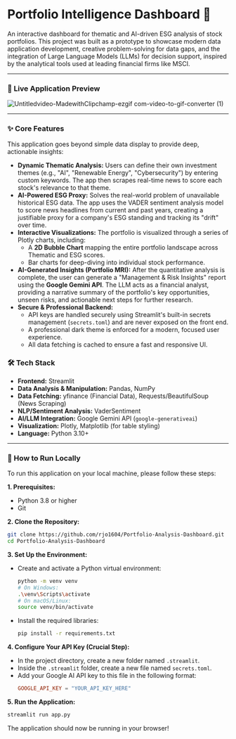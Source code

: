 # Portfolio Intelligence Dashboard 🔬

An interactive dashboard for thematic and AI-driven ESG analysis of stock portfolios. This project was built as a prototype to showcase modern data application development, creative problem-solving for data gaps, and the integration of Large Language Models (LLMs) for decision support, inspired by the analytical tools used at leading financial firms like MSCI.

---

### 🔮 Live Application Preview

![Untitledvideo-MadewithClipchamp-ezgif com-video-to-gif-converter (1)](https://github.com/user-attachments/assets/6c8599dc-2bb7-41d9-a86a-64176b55fca9)


---

### ✨ Core Features

This application goes beyond simple data display to provide deep, actionable insights:

* **Dynamic Thematic Analysis:** Users can define their own investment themes (e.g., "AI", "Renewable Energy", "Cybersecurity") by entering custom keywords. The app then scrapes real-time news to score each stock's relevance to that theme.
* **AI-Powered ESG Proxy:** Solves the real-world problem of unavailable historical ESG data. The app uses the VADER sentiment analysis model to score news headlines from current and past years, creating a justifiable proxy for a company's ESG standing and tracking its "drift" over time.
* **Interactive Visualizations:** The portfolio is visualized through a series of Plotly charts, including:
    * A **2D Bubble Chart** mapping the entire portfolio landscape across Thematic and ESG scores.
    * Bar charts for deep-diving into individual stock performance.
* **AI-Generated Insights (Portfolio MRI):** After the quantitative analysis is complete, the user can generate a "Management & Risk Insights" report using the **Google Gemini API**. The LLM acts as a financial analyst, providing a narrative summary of the portfolio's key opportunities, unseen risks, and actionable next steps for further research.
* **Secure & Professional Backend:**
    * API keys are handled securely using Streamlit's built-in secrets management (`secrets.toml`) and are never exposed on the front end.
    * A professional dark theme is enforced for a modern, focused user experience.
    * All data fetching is cached to ensure a fast and responsive UI.

### 🛠️ Tech Stack

* **Frontend:** Streamlit
* **Data Analysis & Manipulation:** Pandas, NumPy
* **Data Fetching:** yfinance (Financial Data), Requests/BeautifulSoup (News Scraping)
* **NLP/Sentiment Analysis:** VaderSentiment
* **AI/LLM Integration:** Google Gemini API (`google-generativeai`)
* **Visualization:** Plotly, Matplotlib (for table styling)
* **Language:** Python 3.10+

---

### 🚀 How to Run Locally

To run this application on your local machine, please follow these steps:

**1. Prerequisites:**
* Python 3.8 or higher
* Git

**2. Clone the Repository:**
```bash
git clone https://github.com/rjo1604/Portfolio-Analysis-Dashboard.git
cd Portfolio-Analysis-Dashboard
```

**3. Set Up the Environment:**
* Create and activate a Python virtual environment:
    ```bash
    python -m venv venv
    # On Windows:
    .\venv\Scripts\activate
    # On macOS/Linux:
    source venv/bin/activate
    ```
* Install the required libraries:
    ```bash
    pip install -r requirements.txt
    ```

**4. Configure Your API Key (Crucial Step):**
* In the project directory, create a new folder named `.streamlit`.
* Inside the `.streamlit` folder, create a new file named `secrets.toml`.
* Add your Google AI API key to this file in the following format:
    ```toml
    GOOGLE_API_KEY = "YOUR_API_KEY_HERE"
    ```

**5. Run the Application:**
```bash
streamlit run app.py
```
The application should now be running in your browser!
